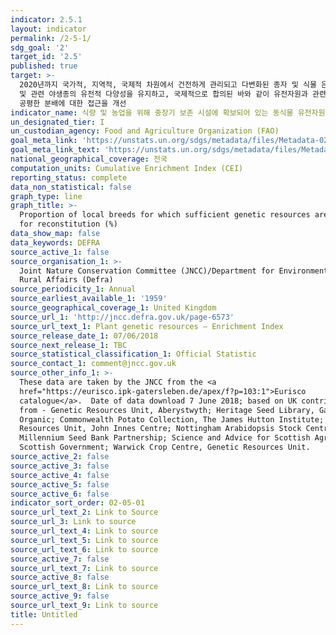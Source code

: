 ```yaml
---
indicator: 2.5.1
layout: indicator
permalink: /2-5-1/
sdg_goal: '2'
target_id: '2.5'
published: true
target: >-
  2020년까지 국가적, 지역적, 국제적 차원에서 건전하게 관리되고 다변화된 종자 및 식물 은행 등을 통해 종자, 재배식물, 가축과 사육동물
  및 관련 야생종의 유전적 다양성을 유지하고, 국제적으로 합의된 바와 같이 유전자원과 관련 전통지식의 이용으로부터 발생하는 이익의 공정하고
  공평한 분배에 대한 접근을 개선
indicator_name: 식량 및 농업을 위해 중장기 보존 시설에 확보되어 있는 동식물 유전자원의 수
un_designated_tier: I
un_custodian_agency: Food and Agriculture Organization (FAO)
goal_meta_link: 'https://unstats.un.org/sdgs/metadata/files/Metadata-02-05-01.pdf'
goal_meta_link_text: 'https://unstats.un.org/sdgs/metadata/files/Metadata-02-05-01.pdf'
national_geographical_coverage: 전국
computation_units: Cumulative Enrichment Index (CEI)
reporting_status: complete
data_non_statistical: false
graph_type: line
graph_title: >-
  Proportion of local breeds for which sufficient genetic resources are stored
  for reconstitution (%)
data_show_map: false
data_keywords: DEFRA
source_active_1: false
source_organisation_1: >-
  Joint Nature Conservation Committee (JNCC)/Department for Environment, Food &
  Rural Affairs (Defra)
source_periodicity_1: Annual
source_earliest_available_1: '1959'
source_geographical_coverage_1: United Kingdom
source_url_1: 'http://jncc.defra.gov.uk/page-6573'
source_url_text_1: Plant genetic resources – Enrichment Index
source_release_date_1: 07/06/2018
source_next_release_1: TBC
source_statistical_classification_1: Official Statistic
source_contact_1: comment@jncc.gov.uk
source_other_info_1: >-
  These data are taken by the JNCC from the <a
  href="https://eurisco.ipk-gatersleben.de/apex/f?p=103:1">Eurisco
  catalogue</a>.  Date of data download 7 June 2018; based on UK contributions
  from - Genetic Resources Unit, Aberystwyth; Heritage Seed Library, Garden
  Organic; Commonwealth Potato Collection, The James Hutton Institute; Germplasm
  Resources Unit, John Innes Centre; Nottingham Arabidopsis Stock Centre;
  Millennium Seed Bank Partnership; Science and Advice for Scottish Agriculture,
  Scottish Government; Warwick Crop Centre, Genetic Resources Unit.
source_active_2: false
source_active_3: false
source_active_4: false
source_active_5: false
source_active_6: false
indicator_sort_order: 02-05-01
source_url_text_2: Link to Source
source_url_3: Link to source
source_url_text_4: Link to source
source_url_text_5: Link to source
source_url_text_6: Link to source
source_active_7: false
source_url_text_7: Link to source
source_active_8: false
source_url_text_8: Link to source
source_active_9: false
source_url_text_9: Link to source
title: Untitled
---
```


